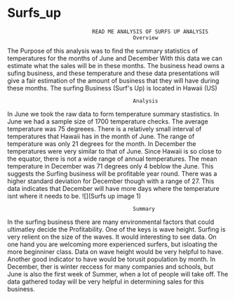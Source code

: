 # Surfs_up
                               READ ME ANALYSIS OF SURFS UP ANALYSIS      
                                            Overview
The Purpose of this analysis was to find the summary statistics of temperatures for the months of June and December
With this data we can estimate what the sales will be in these months. The business head owns a sufing business, and these 
temperature and these data presentations will give a fair estimation of the amount of business that they will have during these months.
The surfing Business (Surf's Up) is located in Hawaii (US)

                                            Analysis
In June we took the raw data to form temperature summary stastistics. In June we had a sample size of 1700 temperature checks. The average temperature was 75 degreees. There is a relatively small interval of temperatures that Hawaii has in the month of June. The range of temperature was only 21 degrees for the month. In December the 
temperatures were very similar to that of June. Since Hawaii is so close to the equator, there is not a wide range of annual temperatures. The mean temperature in December was 71 degrees only 4 beblow the June. This suggests the Surfing business will be profitable year round. There was a higher standard deviation for December though with a range of 27. This data indicates that December will have more days where the temperature isnt where it needs to be. 
![](Surfs up image 1)

                                            Summary
In the surfing business there are many environmental factors that could ultimatley decide the Profitability. One of the keys is wave height. Surfing is very relient on the size of the waves. It would interesting to see data. On one hand you are welcoming more experienced surfers, but isloating the more beginniner class. Data on wave height would be very helpful to have. Another good indicator to have would be torusit population by month. In December, ther is winter reccess for many companies and schools, but June is also the first week of Summer, when a lot of people will take off. The data gathered today will be very helpful in determining sales for this business. 
                                                     
